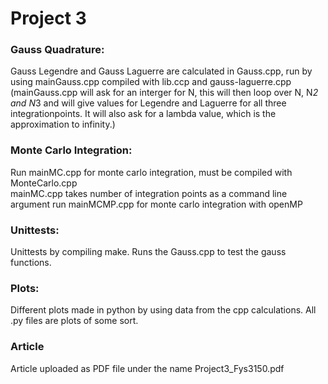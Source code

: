 # Project 3
### Gauss Quadrature:
Gauss Legendre and Gauss Laguerre are calculated in Gauss.cpp, run by using mainGauss.cpp compiled with lib.ccp and gauss-laguerre.cpp
(mainGauss.cpp will ask for an interger for N, this will then loop over N, N*2 and N*3 and will give values for Legendre and Laguerre for all three integrationpoints. It will also ask for a lambda value, which is the approximation to infinity.)

### Monte Carlo Integration:
Run mainMC.cpp for monte carlo integration, must be compiled with MonteCarlo.cpp  
mainMC.cpp takes number of integration points as a command line argument
run mainMCMP.cpp for monte carlo integration with openMP

### Unittests:
Unittests by compiling make. Runs the Gauss.cpp to test the gauss functions. 

### Plots:
Different plots made in python by using data from the cpp calculations. All .py files are plots of some sort. 

### Article 
Article uploaded as PDF file under the name  Project3_Fys3150.pdf
